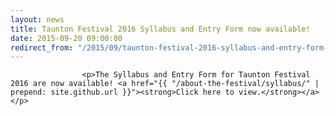 ```yaml
---
layout: news
title: Taunton Festival 2016 Syllabus and Entry Form now available!
date: 2015-09-20 09:00:00
redirect_from: "/2015/09/taunton-festival-2016-syllabus-and-entry-form-now-available/"
---
```

<section>

                    
                    <p>The Syllabus and Entry Form for Taunton Festival 2016 are now available! <a href="{{ "/about-the-festival/syllabus/" | prepend: site.github.url }}"><strong>Click here to view.</strong></a></p>

                
</section>
